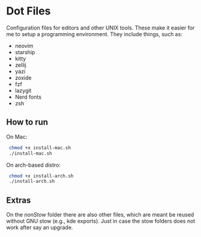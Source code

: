 # Dot Files

Configuration files for editors and other UNIX tools.
These make it easier for me to setup a programming environment.
They include things, such as:

- neovim
- starship
- kitty
- zellij
- yazi
- zoxide
- fzf
- lazygit
- Nerd fonts
- zsh

## How to run

On Mac:
```bash
 chmod +x install-mac.sh
 ./install-mac.sh
 ```

On arch-based distro:
```bash
 chmod +x install-arch.sh
 ./install-arch.sh
 ```

## Extras

On the *nonStow* folder there are also other files, which are meant
be reused without GNU stow (e.g., kde exports). Just in case the
stow folders does not work after say an upgrade.
